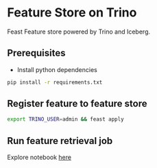 # Feature Store on Trino

Feast Feature store powered by Trino and Iceberg.

## Prerequisites

- Install python dependencies

```bash
pip install -r requirements.txt
```

## Register feature to feature store

```bash
export TRINO_USER=admin && feast apply
```

## Run feature retrieval job

Explore notebook [here]("demo.ipynb")
